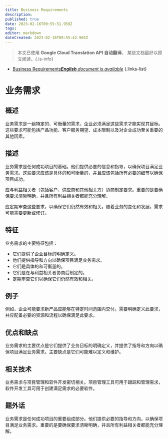 ```yaml
---
title: Business Requirements
description: 
published: true
date: 2023-02-16T09:55:51.959Z
tags: 
editor: markdown
dateCreated: 2023-02-16T09:55:42.965Z
---
```


> 本文已使用 **Google Cloud Translation API 自动翻译**。
某些文档最好以原文阅读。{.is-info}



- [Business Requirements***English** document is available*](/en/Knowledge-base/Dictionary/business-requirements)
{.links-list}


# 业务需求

## 概述
业务需求是一组特定的、可衡量的需求，企业必须满足这些需求才能实现其目标。这些要求可能包括产品功能、客户服务期望、成本限制以及对企业成功至关重要的其他因素。

## 描述
业务需求是任何成功项目的基础。他们提供必要的信息和指导，以确保项目满足业务需求。这些要求应该是具体的和可衡量的，并且应该包括所有必要的细节以确保项目成功。

应与利益相关者（包括客户、供应商和其他相关方）协商制定要求。重要的是要确保要求清晰明确，并且所有利益相关者都能充分理解。

应定期审查这些要求，以确保它们仍然有效和相关。随着业务的变化和发展，需求可能需要更新或修订。

## 特征
业务需求的主要特征包括：

- 它们提供了企业目标的明确定义。
- 他们提供指导和方向以确保项目满足业务需求。
- 它们是具体的和可衡量的。
- 它们是在与利益相关者协商后制定的。
- 定期审查它们以确保它们仍然有效和相关。

## 例子
例如，企业可能要求新产品应能够在特定时间范围内交付。需要明确定义此要求，并应配备必要的资源和流程以确保满足此要求。

## 优点和缺点
业务需求的主要优点是它们提供了业务目标的明确定义，并提供了指导和方向以确保项目满足业务需求。主要缺点是它们可能难以定义和维护。

## 相关技术
业务需求与项目管理和软件开发密切相关。项目管理工具可用于跟踪和管理需求，软件开发工具可用于创建满足需求的必要软件。

## 题外话
业务需求是任何成功项目的重要组成部分。他们提供必要的指导和方向，以确保项目满足业务需求。重要的是要确保要求清晰明确，并且所有利益相关者都能充分理解。